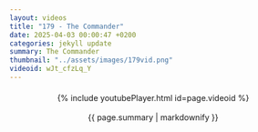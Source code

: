 ```yaml
---
layout: videos
title: "179 - The Commander"
date: 2025-04-03 00:00:47 +0200
categories: jekyll update
summary: The Commander
thumbnail: "../assets/images/179vid.png"
videoid: wJt_cfzLq_Y
---
```


<div style="text-align: center; margin-top: 20px;">
  {% include youtubePlayer.html id=page.videoid %}
  <p style="margin-top: 15px; font-size: 1.2em; color: #333;">
    <p>{{ page.summary | markdownify }}</p>
  </p>
</div>
